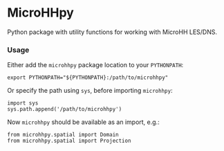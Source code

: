 # MicroHHpy

Python package with utility functions for working with MicroHH LES/DNS.

### Usage
Either add the `microhhpy` package location to your `PYTHONPATH`:

    export PYTHONPATH="${PYTHONPATH}:/path/to/microhhpy"

Or specify the path using `sys`, before importing `microhhpy`:

    import sys
    sys.path.append('/path/to/microhhpy')

Now `microhhpy` should be available as an import, e.g.:

    from microhhpy.spatial import Domain
    from microhhpy.spatial import Projection
